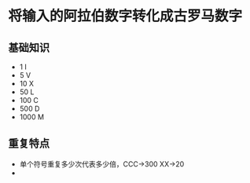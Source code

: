 # 将输入的阿拉伯数字转化成古罗马数字
## 基础知识
+ 1 I
+ 5 V
+ 10 X
+ 50 L
+ 100 C
+ 500 D
+ 1000 M
## 重复特点
+ 单个符号重复多少次代表多少倍，CCC->300 XX->20
+ 